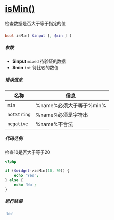 [isMin()](http://twinh.github.io/widget/api/isMin)
==================================================

检查数据是否大于等于指定的值

### 
```php
bool isMin( $input [, $min ] )
```

##### 参数
* **$input** `mixed` 待验证的数据
* **$min** `int` 待比较的数值

##### 错误信息
| **名称**              | **信息**                                                       | 
|-----------------------|----------------------------------------------------------------|
| `min`                 | %name%必须大于等于%min%                                        |
| `notString`           | %name%必须是字符串                                             |
| `negative`            | %name%不合法                                                   |

##### 代码范例
检查10是否大于等于20
```php
<?php
 
if ($widget->isMin(10, 20)) {
    echo 'Yes';
} else {
    echo 'No';
}
```
##### 运行结果
```php
'No'
```
